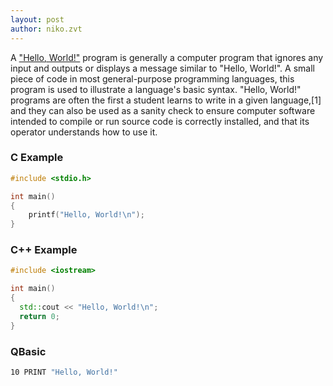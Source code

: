 ```yaml
---
layout: post
author: niko.zvt
---
```

A ["Hello, World!"]() program is generally a computer program that ignores any input and outputs or displays a message similar to "Hello, World!". A small piece of code in most general-purpose programming languages, this program is used to illustrate a language's basic syntax. "Hello, World!" programs are often the first a student learns to write in a given language,[1] and they can also be used as a sanity check to ensure computer software intended to compile or run source code is correctly installed, and that its operator understands how to use it.

### C Example
```c
#include <stdio.h>

int main()
{
    printf("Hello, World!\n");
}
```  

### C++ Example
```cpp
#include <iostream>

int main()
{
  std::cout << "Hello, World!\n";
  return 0;
}
```  

### QBasic
```vb
10 PRINT "Hello, World!"
```  